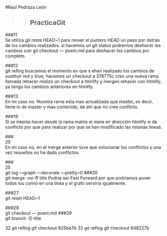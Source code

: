 
#Raúl Pedraza León
>>## PracticaGit


###11</br>Se utiliza git reste HEAD~1 para mover el puntero HEAD un paso por detrás de los cambios realizados. si hacemos un git status podremos deshacer los cambios con git checkout — poem.md    para deshacer los cambios por completo.

###12</br>git reflog   buscamos el momento en que s ehan realizado los cambios de sustituir red y blue, hacemos un checkout a 378775c creo una nueva rama llamada rehacer realizo un checkout a htmlify y mergeo rehacer con htmlify, ya tengo los cambios anteriores en htmlify.

###13</br>En mi caso no. Nuestra rama esta mas actualizada que master, es decir, tiene lo de master y mas contenido, de ahí que no cree conflicto.

###19</br>Si se intenta hacer desde la rama matrix el mere en dirección htmlify si da conflicto por que para realizar por que se han modificado las mismas lineas.

###</br>25</br>En mi caso no, en el merge anterior tuve que solucionar los conflictos y una vez resueltos no ha dado conflictos.

###</br>25</br>git log —graph —decorate —pretty=0
###26</br>git merge -no-ff title    Podría ser Fast Forward por que podríamos poner todos los comió en una línea y el grafo serviría igualmente.

###27</br>git reset HEAD~1  

###28</br>git checkout — poem.md
###29 </br>git branch -D title

32 git reflog       git checkout 825be7b
33 git reflog       git checkout 648227b
